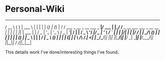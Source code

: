 # Personal-Wiki
 _____                              _      ______                               _   _    _ _ _    _ 
/  __ \                            ( )     | ___ \                             | | | |  | (_) |  (_)
| /  \/ ___  _ __  _ __   ___  _ __|/ ___  | |_/ /__ _ __ ___  ___  _ __   __ _| | | |  | |_| | ___ 
| |    / _ \| '_ \| '_ \ / _ \| '__| / __| |  __/ _ \ '__/ __|/ _ \| '_ \ / _` | | | |/\| | | |/ / |
| \__/\ (_) | | | | | | | (_) | |    \__ \ | | |  __/ |  \__ \ (_) | | | | (_| | | \  /\  / |   <| |
 \____/\___/|_| |_|_| |_|\___/|_|    |___/ \_|  \___|_|  |___/\___/|_| |_|\__,_|_|  \/  \/|_|_|\_\_|
 
 This details work I've done/interesting things I've found.
